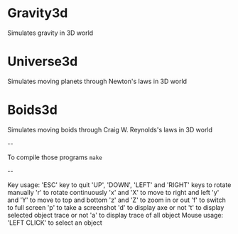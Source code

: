 # Gravity3d
Simulates gravity in 3D world

# Universe3d
Simulates moving planets through Newton's laws in 3D world

# Boids3d
Simulates moving boids through Craig W. Reynolds's laws in 3D world

--

To compile those programs `make`

--

Key usage:
	'ESC' key to quit
	'UP', 'DOWN', 'LEFT' and 'RIGHT' keys to rotate manually
	'r' to rotate continuously
	'x' and 'X' to move to right and left
	'y' and 'Y' to move to top and bottom
	'z' and 'Z' to zoom in or out
	'f' to switch to full screen
	'p' to take a screenshot
	'd' to display axe or not
	't' to display selected object trace or not
	'a' to display trace of all object
Mouse usage:
	'LEFT CLICK' to select an object
